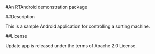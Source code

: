 #An RTAndroid demonstration package

##Description

This is a sample Android application for controlling a sorting machine.

##License

Update app is released under the terms of Apache 2.0 License.
